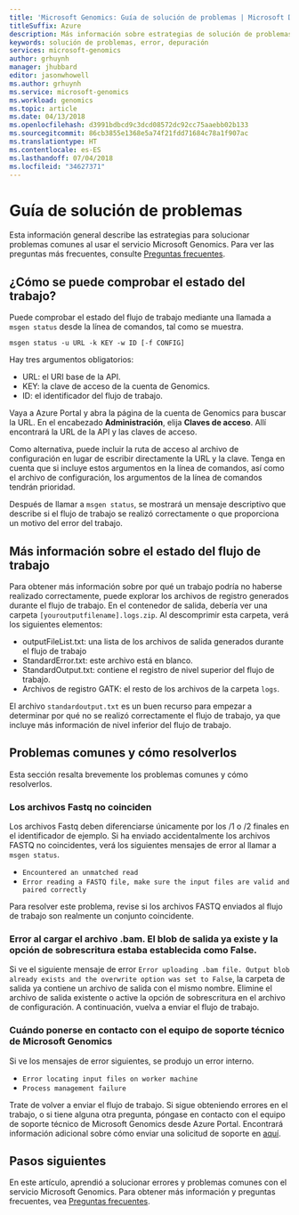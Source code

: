 ```yaml
---
title: 'Microsoft Genomics: Guía de solución de problemas | Microsoft Docs'
titleSuffix: Azure
description: Más información sobre estrategias de solución de problemas
keywords: solución de problemas, error, depuración
services: microsoft-genomics
author: grhuynh
manager: jhubbard
editor: jasonwhowell
ms.author: grhuynh
ms.service: microsoft-genomics
ms.workload: genomics
ms.topic: article
ms.date: 04/13/2018
ms.openlocfilehash: d3991bdbcd9c3dcd08572dc92cc75aaebb02b133
ms.sourcegitcommit: 86cb3855e1368e5a74f21fdd71684c78a1f907ac
ms.translationtype: HT
ms.contentlocale: es-ES
ms.lasthandoff: 07/04/2018
ms.locfileid: "34627371"
---
```

# <a name="troubleshooting-guide"></a>Guía de solución de problemas
Esta información general describe las estrategias para solucionar problemas comunes al usar el servicio Microsoft Genomics. Para ver las preguntas más frecuentes, consulte [Preguntas frecuentes](frequently-asked-questions-genomics.md). 


## <a name="how-do-i-check-my-job-status"></a>¿Cómo se puede comprobar el estado del trabajo?
Puede comprobar el estado del flujo de trabajo mediante una llamada a `msgen status` desde la línea de comandos, tal como se muestra. 

```
msgen status -u URL -k KEY -w ID [-f CONFIG] 
```

Hay tres argumentos obligatorios:
* URL: el URI base de la API.
* KEY: la clave de acceso de la cuenta de Genomics. 
* ID: el identificador del flujo de trabajo.

Vaya a Azure Portal y abra la página de la cuenta de Genomics para buscar la URL. En el encabezado **Administración**, elija **Claves de acceso**. Allí encontrará la URL de la API y las claves de acceso.

Como alternativa, puede incluir la ruta de acceso al archivo de configuración en lugar de escribir directamente la URL y la clave. Tenga en cuenta que si incluye estos argumentos en la línea de comandos, así como el archivo de configuración, los argumentos de la línea de comandos tendrán prioridad. 

Después de llamar a `msgen status`, se mostrará un mensaje descriptivo que describe si el flujo de trabajo se realizó correctamente o que proporciona un motivo del error del trabajo. 


## <a name="get-more-information-about-my-workflow-status"></a>Más información sobre el estado del flujo de trabajo

Para obtener más información sobre por qué un trabajo podría no haberse realizado correctamente, puede explorar los archivos de registro generados durante el flujo de trabajo. En el contenedor de salida, debería ver una carpeta `[youroutputfilename].logs.zip`.  Al descomprimir esta carpeta, verá los siguientes elementos:

* outputFileList.txt: una lista de los archivos de salida generados durante el flujo de trabajo
* StandardError.txt: este archivo está en blanco.
* StandardOutput.txt: contiene el registro de nivel superior del flujo de trabajo. 
* Archivos de registro GATK: el resto de los archivos de la carpeta `logs`.

El archivo `standardoutput.txt` es un buen recurso para empezar a determinar por qué no se realizó correctamente el flujo de trabajo, ya que incluye más información de nivel inferior del flujo de trabajo. 

## <a name="common-issues-and-how-to-resolve-them"></a>Problemas comunes y cómo resolverlos
Esta sección resalta brevemente los problemas comunes y cómo resolverlos.

### <a name="fastq-files-are-unmatched"></a>Los archivos Fastq no coinciden
Los archivos Fastq deben diferenciarse únicamente por los /1 o /2 finales en el identificador de ejemplo. Si ha enviado accidentalmente los archivos FASTQ no coincidentes, verá los siguientes mensajes de error al llamar a `msgen status`.
* `Encountered an unmatched read`
* `Error reading a FASTQ file, make sure the input files are valid and paired correctly` 

Para resolver este problema, revise si los archivos FASTQ enviados al flujo de trabajo son realmente un conjunto coincidente. 


### <a name="error-uploading-bam-file-output-blob-already-exists-and-the-overwrite-option-was-set-to-false"></a>Error al cargar el archivo .bam. El blob de salida ya existe y la opción de sobrescritura estaba establecida como False.
Si ve el siguiente mensaje de error `Error uploading .bam file. Output blob already exists and the overwrite option was set to False`, la carpeta de salida ya contiene un archivo de salida con el mismo nombre.  Elimine el archivo de salida existente o active la opción de sobrescritura en el archivo de configuración. A continuación, vuelva a enviar el flujo de trabajo.

### <a name="when-to-contact-microsoft-genomics-support"></a>Cuándo ponerse en contacto con el equipo de soporte técnico de Microsoft Genomics
Si ve los mensajes de error siguientes, se produjo un error interno. 

* `Error locating input files on worker machine`
* `Process management failure`

Trate de volver a enviar el flujo de trabajo. Si sigue obteniendo errores en el trabajo, o si tiene alguna otra pregunta, póngase en contacto con el equipo de soporte técnico de Microsoft Genomics desde Azure Portal. Encontrará información adicional sobre cómo enviar una solicitud de soporte en [aquí](file-support-ticket-genomics.md).

## <a name="next-steps"></a>Pasos siguientes
En este artículo, aprendió a solucionar errores y problemas comunes con el servicio Microsoft Genomics. Para obtener más información y preguntas frecuentes, vea [Preguntas frecuentes](frequently-asked-questions-genomics.md). 